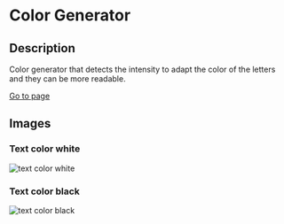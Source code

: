 # Color Generator

## Description

Color generator that detects the intensity to adapt the color of the letters and they can be more readable.

[Go to page](https://cristian-velazquez.github.io/color-generator/)

## Images

### Text color white

![text color white](https://64.media.tumblr.com/8cc93f02bec01a7a0060e82d068cec9e/5b75238d69d60781-85/s1280x1920/c1ba43c7d2b2148db784521275220714f85be75a.png)

### Text color black

![text color black](https://64.media.tumblr.com/db7a8cffeef259f756dac8c45e6b24f6/5b75238d69d60781-64/s1280x1920/1f63ff26c99e1ec87a66cf08bb7f3290be2e3b51.png)
